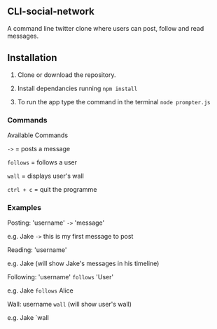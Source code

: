 ## CLI-social-network

A command line twitter clone where users can post, follow and read messages.

## Installation

1. Clone or download the repository.

2. Install dependancies running `npm install`

3. To run the app type the command in the terminal `node prompter.js`

### Commands

Available Commands

`->` = posts a message

`follows` = follows a user

`wall` = displays user's wall

`ctrl + c` = quit the programme

### Examples

Posting: 'username' `->` 'message'

e.g.  Jake `->` this is my first message to post

Reading: 'username'

e.g. Jake  (will show Jake's messages in his timeline)

Following: 'username' `follows` 'User'

e.g.  Jake `follows` Alice

Wall: username `wall` (will show user's wall)

e.g.  Jake `wall


